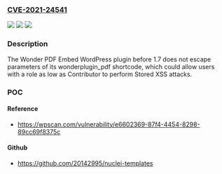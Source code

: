 ### [CVE-2021-24541](https://cve.mitre.org/cgi-bin/cvename.cgi?name=CVE-2021-24541)
![](https://img.shields.io/static/v1?label=Product&message=Wonder%20PDF%20Embed&color=blue)
![](https://img.shields.io/static/v1?label=Version&message=1.7%3C%201.7%20&color=brighgreen)
![](https://img.shields.io/static/v1?label=Vulnerability&message=CWE-79%20Cross-site%20Scripting%20(XSS)&color=brighgreen)

### Description

The Wonder PDF Embed WordPress plugin before 1.7 does not escape parameters of its wonderplugin_pdf shortcode, which could allow users with a role as low as Contributor to perform Stored XSS attacks.

### POC

#### Reference
- https://wpscan.com/vulnerability/e6602369-87f4-4454-8298-89cc69f8375c

#### Github
- https://github.com/20142995/nuclei-templates

